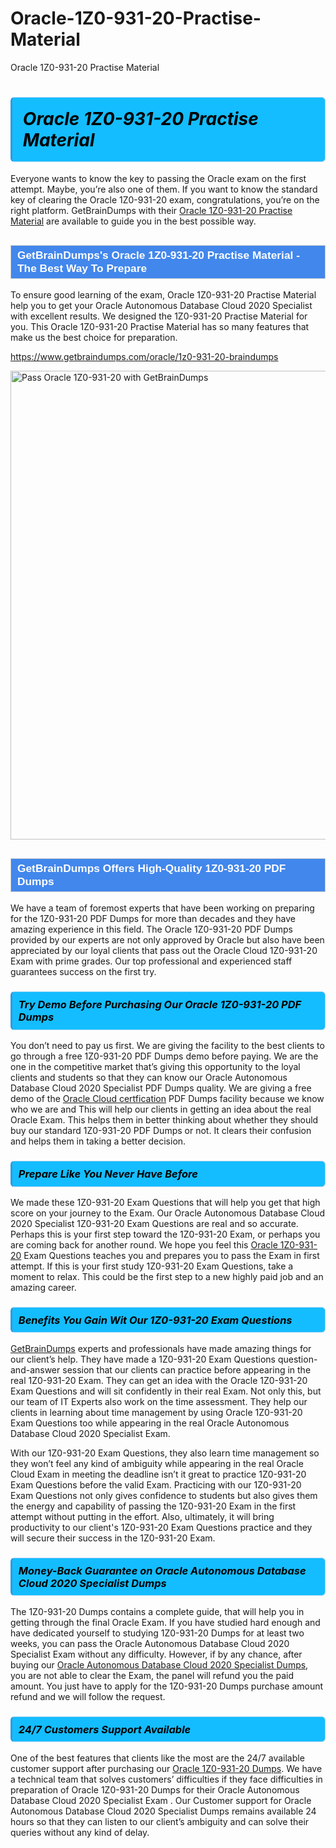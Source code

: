 # Oracle-1Z0-931-20-Practise-Material
Oracle 1Z0-931-20 Practise Material
<h1><strong><span style="display: block; color: #000000; background: #14BDFF; border: 0.5px solid #AED6F1; border-left: 3px solid #3498DB; padding: .6em; border-radius: 6px;">                     <em>Oracle 1Z0-931-20 <span class="exam_variation">Practise Material</span> </em>                </span></strong>            </h1>                        <p>Everyone wants to know the key to passing the Oracle exam on the first attempt. Maybe, you’re also one of them. If you want to know the standard key of             clearing the Oracle 1Z0-931-20 exam, congratulations, you’re on the right platform. GetBrainDumps with their             <a href="https://www.getbraindumps.com/oracle/1z0-931-20-braindumps">Oracle 1Z0-931-20 <span class="exam_variation">Practise Material</span></a> are available to guide you in the best possible way.</p>                        <h2 style="background: #4287ec; border: 1px solid #cccccc; padding: 5px 10px;">                <span style="color: #ffffff;">                    <span style="font-size: 11pt;">                        <span style="line-height: normal;">                            <span style="font-family: Calibri,sans-serif;">                                <strong>                                    <span style="font-size: 13.0pt;">GetBrainDumps's Oracle 1Z0-931-20 <span class="exam_variation">Practise Material</span> - The Best Way To Prepare</span>                                </strong>                            </span>                        </span>                    </span>                </span>            </h2>                        <p>To ensure good learning of the exam,  Oracle 1Z0-931-20 <span class="exam_variation">Practise Material</span> help you to get your Oracle Autonomous Database Cloud 2020 Specialist with excellent results.             We designed the 1Z0-931-20 <span class="exam_variation">Practise Material</span> for you. This Oracle 1Z0-931-20 <span class="exam_variation">Practise Material</span> has so many features that make us the best choice for preparation.</p>                        <p><a href="https://www.getbraindumps.com/oracle/1z0-931-20-braindumps">https://www.getbraindumps.com/oracle/1z0-931-20-braindumps</a></p>                        <p><a href="https://www.getbraindumps.com/"><img src="https://www.getbraindumps.com/images/get-updated-exam-questions-with-discount-getbraindumps.jpg" class="postImage" alt="Pass Oracle 1Z0-931-20 with GetBrainDumps" width="750"></a></p>                            <h2 style="background: #4287ec; border: 1px solid #cccccc; padding: 5px 10px;">                <span style="color: #ffffff;">                    <span style="font-size: 11pt;">                        <span style="line-height: normal;">                            <span style="font-family: Calibri,sans-serif;">                                <strong>                                    <span style="font-size: 13.0pt;">GetBrainDumps Offers High-Quality 1Z0-931-20 <span class="exam_variation2">PDF Dumps</span></span>                                </strong>                            </span>                        </span>                    </span>                </span>            </h2>                        <p>We have a team of foremost experts that have been working on preparing for the 1Z0-931-20 <span class="exam_variation2">PDF Dumps</span>  for more than decades and they have             amazing experience in this field. The Oracle 1Z0-931-20 <span class="exam_variation2">PDF Dumps</span> provided by our experts are not only approved by Oracle but also have been             appreciated by our loyal clients that pass out the Oracle Cloud  1Z0-931-20 Exam with prime grades. Our top professional and             experienced staff guarantees success on the first try.</p>                        <h3>                <strong>                    <span style="display: block; color: #000000; background: #14BDFF; border: 0.5px solid #AED6F1; border-left: 3px solid #3498DB; padding: .6em; border-radius: 6px;">                        <em>Try Demo Before Purchasing Our Oracle 1Z0-931-20 <span class="exam_variation2">PDF Dumps</span></em>                    </span>                </strong>            </h3>                        <p>You don’t need to pay us first. We are giving the facility to the best clients to go through a free 1Z0-931-20 <span class="exam_variation2">PDF Dumps</span> demo before paying.             We are the one in the competitive market that’s giving this opportunity to the loyal clients and students so that they can know our             Oracle Autonomous Database Cloud 2020 Specialist <span class="exam_variation2">PDF Dumps</span> quality. We are giving a free demo of the <a href="https://www.getbraindumps.com/oracle/oracle-cloud-braindumps.html">Oracle Cloud  certfication</a> <span class="exam_variation2">PDF Dumps</span> facility             because we know who we are and This will help our clients in getting an idea about the real Oracle Exam. This helps them in better thinking             about whether they should buy our standard 1Z0-931-20 <span class="exam_variation2">PDF Dumps</span> or not. It clears their confusion and helps them in taking a better decision.</p>                        <h3>                <strong>                    <span style="display: block; color: #000000; background: #14BDFF; border: 0.5px solid #AED6F1; border-left: 3px solid #3498DB; padding: .6em; border-radius: 6px;">                        <em>Prepare Like You Never Have Before</em>                    </span>                </strong>            </h3>                        <p>We made these 1Z0-931-20 <span class="exam_variation3">Exam Questions</span> that will help you get that high score on your journey to the Exam. Our Oracle Autonomous Database Cloud 2020 Specialist 1Z0-931-20 <span class="exam_variation3">Exam Questions</span>             are real and so accurate. Perhaps this is your first step toward the 1Z0-931-20 Exam, or perhaps you are coming back for another round. We hope             you feel this <a href="https://www.getbraindumps.com/oracle-braindumps.html">Oracle 1Z0-931-20</a> <span class="exam_variation3">Exam Questions</span> teaches you and prepares you to pass the Exam in first attempt. If this is your first study             1Z0-931-20 <span class="exam_variation3">Exam Questions</span>, take a moment to relax. This could be the first step to a new highly paid job and an amazing career.</p>                        <h3>                <strong>                    <span style="display: block; color: #000000; background: #14BDFF; border: 0.5px solid #AED6F1; border-left: 3px solid #3498DB; padding: .6em; border-radius: 6px;">                        <em>Benefits You Gain Wit Our 1Z0-931-20 <span class="exam_variation3">Exam Questions</span></em>                    </span>                </strong>            </h3>                        <p><a href="https://www.getbraindumps.com/">GetBrainDumps</a> experts and professionals have made amazing things for our client’s help. They have made a 1Z0-931-20 <span class="exam_variation3">Exam Questions</span> question-and-answer session that             our clients can practice before appearing in the real 1Z0-931-20 Exam. They can get an idea with the  Oracle 1Z0-931-20 <span class="exam_variation3">Exam Questions</span> and will             sit confidently in their real Exam. Not only this, but our team of IT Experts also work on the time assessment. They help our clients in learning about             time management by using Oracle 1Z0-931-20 <span class="exam_variation3">Exam Questions</span>  too while appearing in the real Oracle Autonomous Database Cloud 2020 Specialist Exam. </p>                        <p>With our 1Z0-931-20 <span class="exam_variation3">Exam Questions</span>, they also learn time management so they won’t feel any kind of ambiguity while appearing in the real             Oracle Cloud  Exam in meeting the deadline isn’t it great to practice 1Z0-931-20 <span class="exam_variation3">Exam Questions</span> before the valid Exam. Practicing with             our 1Z0-931-20 <span class="exam_variation3">Exam Questions</span> not only gives confidence to students but also gives them the energy and capability of passing the 1Z0-931-20 Exam in the first             attempt without putting in the effort. Also, ultimately, it will bring productivity to our client's 1Z0-931-20 <span class="exam_variation3">Exam Questions</span> practice and they will             secure their success in the 1Z0-931-20 Exam.</p>                        <h3>                <strong>                    <span style="display: block; color: #000000; background: #14BDFF; border: 0.5px solid #AED6F1; border-left: 3px solid #3498DB; padding: .6em; border-radius: 6px;">                        <em>Money-Back Guarantee on Oracle Autonomous Database Cloud 2020 Specialist <span class="exam_variation4">Dumps</span></em>                    </span>                </strong>            </h3>                        <p>The 1Z0-931-20 <span class="exam_variation4">Dumps</span> contains a complete guide, that will help you in getting through the final Oracle Exam. If you have studied hard enough and have             dedicated yourself to studying 1Z0-931-20 <span class="exam_variation4">Dumps</span> for at least two weeks, you can pass the Oracle Autonomous Database Cloud 2020 Specialist Exam without any difficulty. However,             if by any chance, after buying our <a href="https://www.getbraindumps.com/oracle/1z0-931-20-braindumps">Oracle Autonomous Database Cloud 2020 Specialist <span class="exam_variation4">Dumps</span></a>, you are not able to clear the Exam, the panel will refund you the paid amount.             You just have to apply for the 1Z0-931-20 <span class="exam_variation4">Dumps</span> purchase amount refund and we will follow the request.</p>                        <h3>                <strong>                    <span style="display: block; color: #000000; background: #14BDFF; border: 0.5px solid #AED6F1; border-left: 3px solid #3498DB; padding: .6em; border-radius: 6px;">                        <em>24/7 Customers Support Available</em>                    </span>                </strong>            </h3>                        <p>One of the best features that clients like the most are the 24/7 available customer support after purchasing our <a href="https://www.getbraindumps.com/oracle/1z0-931-20-braindumps">Oracle 1Z0-931-20 <span class="exam_variation4">Dumps</span></a>.             We have a technical team that solves customers’ difficulties if they face difficulties in preparation of Oracle 1Z0-931-20 <span class="exam_variation4">Dumps</span> for             their Oracle Autonomous Database Cloud 2020 Specialist Exam . Our Customer support for Oracle Autonomous Database Cloud 2020 Specialist <span class="exam_variation4">Dumps</span> remains available 24 hours so that they can listen to our             client’s ambiguity and can solve their queries without any kind of delay.</p>                    
